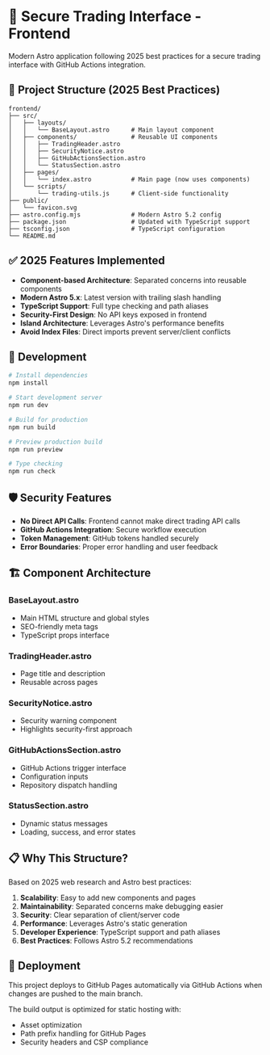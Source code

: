 # 🚀 Secure Trading Interface - Frontend

Modern Astro application following 2025 best practices for a secure trading interface with GitHub Actions integration.

## 📁 Project Structure (2025 Best Practices)

```
frontend/
├── src/
│   ├── layouts/
│   │   └── BaseLayout.astro      # Main layout component
│   ├── components/               # Reusable UI components
│   │   ├── TradingHeader.astro
│   │   ├── SecurityNotice.astro
│   │   ├── GitHubActionsSection.astro
│   │   └── StatusSection.astro
│   ├── pages/
│   │   └── index.astro           # Main page (now uses components)
│   └── scripts/
│       └── trading-utils.js      # Client-side functionality
├── public/
│   └── favicon.svg
├── astro.config.mjs              # Modern Astro 5.2 config
├── package.json                  # Updated with TypeScript support
├── tsconfig.json                 # TypeScript configuration
└── README.md
```

## ✅ 2025 Features Implemented

- **Component-based Architecture**: Separated concerns into reusable components
- **Modern Astro 5.x**: Latest version with trailing slash handling
- **TypeScript Support**: Full type checking and path aliases
- **Security-First Design**: No API keys exposed in frontend
- **Island Architecture**: Leverages Astro's performance benefits
- **Avoid Index Files**: Direct imports prevent server/client conflicts

## 🔧 Development

```bash
# Install dependencies
npm install

# Start development server
npm run dev

# Build for production
npm run build

# Preview production build
npm run preview

# Type checking
npm run check
```

## 🛡️ Security Features

- **No Direct API Calls**: Frontend cannot make direct trading API calls
- **GitHub Actions Integration**: Secure workflow execution
- **Token Management**: GitHub tokens handled securely
- **Error Boundaries**: Proper error handling and user feedback

## 🏗️ Component Architecture

### BaseLayout.astro
- Main HTML structure and global styles
- SEO-friendly meta tags
- TypeScript props interface

### TradingHeader.astro
- Page title and description
- Reusable across pages

### SecurityNotice.astro
- Security warning component
- Highlights security-first approach

### GitHubActionsSection.astro
- GitHub Actions trigger interface
- Configuration inputs
- Repository dispatch handling

### StatusSection.astro
- Dynamic status messages
- Loading, success, and error states

## 📋 Why This Structure?

Based on 2025 web research and Astro best practices:

1. **Scalability**: Easy to add new components and pages
2. **Maintainability**: Separated concerns make debugging easier
3. **Security**: Clear separation of client/server code
4. **Performance**: Leverages Astro's static generation
5. **Developer Experience**: TypeScript support and path aliases
6. **Best Practices**: Follows Astro 5.2 recommendations

## 🚀 Deployment

This project deploys to GitHub Pages automatically via GitHub Actions when changes are pushed to the main branch.

The build output is optimized for static hosting with:
- Asset optimization
- Path prefix handling for GitHub Pages
- Security headers and CSP compliance
